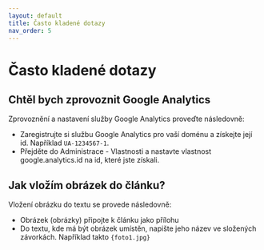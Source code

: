 ```yaml
---
layout: default
title: Často kladené dotazy
nav_order: 5
---
```


# Často kladené dotazy

## Chtěl bych zprovoznit Google Analytics

Zprovoznění a nastavení služby Google Analytics proveďte následovně:

* Zaregistrujte si službu Google Analytics pro vaší doménu a získejte její id. Například `UA-1234567-1`.
* Přejděte do Administrace - Vlastnosti a nastavte vlastnost google.analytics.id na id, které jste získali.

## Jak vložím obrázek do článku?

Vložení obrázku do textu se provede následovně:

* Obrázek (obrázky) připojte k článku jako přílohu
* Do textu, kde má být obrázek umístěn, napište jeho název ve složených závorkách. Například takto `{foto1.jpg}`
